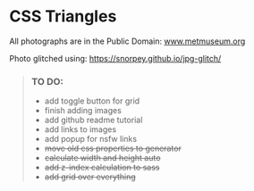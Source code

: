 # CSS Triangles

All photographs are in the Public Domain:
www.metmuseum.org

Photo glitched using:
https://snorpey.github.io/jpg-glitch/

> ### TO DO:
> - add toggle button for grid
> - finish adding images
> - add github readme tutorial
> - add links to images
> - add popup for nsfw links
> - ~~move old css properties to generator~~
> - ~~calculate width and height auto~~
> - ~~add z-index calculation to sass~~
> - ~~add grid over everything~~